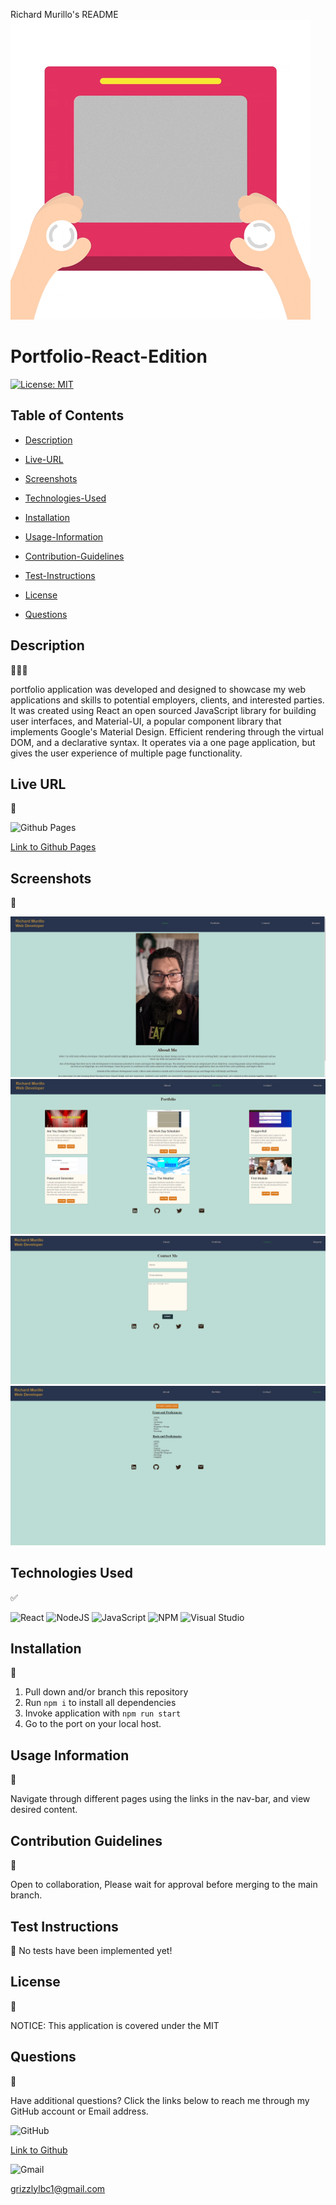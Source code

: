 Richard Murillo's README
![Alt text](src/images/welcome.gif)

 # Portfolio-React-Edition

[![License: MIT](https://img.shields.io/badge/License-MIT-yellow.svg)](https://opensource.org/licenses/MIT)

## Table of Contents

 * [Description](#description)

 * [Live-URL](#live-url)

 * [Screenshots](#screenshots)

 * [Technologies-Used](#technologies-used)

 * [Installation](#installation)

 * [Usage-Information](#usage-information)

 * [Contribution-Guidelines](#contribution-guidelines)

 * [Test-Instructions](#test-instructions)

 * [License](#license)

 * [Questions](#questions)

## Description
👩🏻‍💻

portfolio application was developed and designed to showcase my web applications and skills to potential employers, clients, and interested parties. It was created using React an open sourced JavaScript library for building user interfaces, and Material-UI, a popular component library that implements Google's Material Design. Efficient rendering through the virtual DOM, and a declarative syntax. It operates via a one page application, but gives the user experience of multiple page functionality.

## Live URL
📼

![Github Pages](https://img.shields.io/badge/github%20pages-121013?style=for-the-badge&logo=github&logoColor=white)

[Link to Github Pages](https://richmur84.github.io/Portfolio-React-Edition/)



## Screenshots
📸

![Alt text](src/images/project.png)
![Alt text](src/images/project2.png)
![Alt text](src/images/project3.png)
![Alt text](src/images/project4.png)

## Technologies Used
✅

![React](https://img.shields.io/badge/react-%2320232a.svg?style=for-the-badge&logo=react&logoColor=%2361DAFB)
![NodeJS](https://img.shields.io/badge/node.js-6DA55F?style=for-the-badge&logo=node.js&logoColor=white)
![JavaScript](https://img.shields.io/badge/javascript-%23323330.svg?style=for-the-badge&logo=javascript&logoColor=%23F7DF1E)
![NPM](https://img.shields.io/badge/NPM-%23CB3837.svg?style=for-the-badge&logo=npm&logoColor=white)
![Visual Studio](https://img.shields.io/badge/Visual%20Studio-5C2D91.svg?style=for-the-badge&logo=visual-studio&logoColor=white)


## Installation

💾

1. Pull down and/or branch this repository
2. Run ```npm i``` to install all dependencies
3. Invoke application with ```npm run start```
4. Go to the port on your local host.


## Usage Information

🔌

Navigate through different pages using the links in the nav-bar, and view desired content.

## Contribution Guidelines

💬

Open to collaboration, Please wait for approval before merging to the main branch.

## Test Instructions

📖
No tests have been implemented yet!


## License
📝

NOTICE: This application is covered under the MIT

## Questions

👥

Have additional questions? Click the links below to reach me through my GitHub account or Email address.

![GitHub](https://img.shields.io/badge/github-%23121011.svg?style=for-the-badge&logo=github&logoColor=white)

[Link to Github](https://github.com/RichMur84)

![Gmail](https://img.shields.io/badge/Gmail-D14836?style=for-the-badge&logo=gmail&logoColor=white)

<a href="mailto:grizzlylbc1@gmail.com">grizzlylbc1@gmail.com</a>

